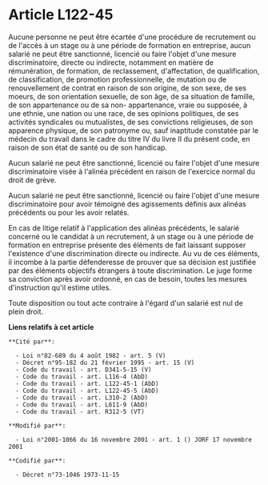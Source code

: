 # Article L122-45

Aucune personne ne peut être écartée d'une procédure de recrutement ou de l'accès à un stage ou à une période de formation en
entreprise, aucun salarié ne peut être sanctionné, licencié ou faire l'objet d'une mesure discriminatoire, directe ou
indirecte, notamment en matière de rémunération, de formation, de reclassement, d'affectation, de qualification, de
classification, de promotion professionnelle, de mutation ou de renouvellement de contrat en raison de son origine, de son
sexe, de ses moeurs, de son orientation sexuelle, de son âge, de sa situation de famille, de son appartenance ou de sa non-
appartenance, vraie ou supposée, à une ethnie, une nation ou une race, de ses opinions politiques, de ses activités
syndicales ou mutualistes, de ses convictions religieuses, de son apparence physique, de son patronyme ou, sauf inaptitude
constatée par le médecin du travail dans le cadre du titre IV du livre II du présent code, en raison de son état de santé ou
de son handicap.

Aucun salarié ne peut être sanctionné, licencié ou faire l'objet d'une mesure discriminatoire visée à l'alinéa précédent en
raison de l'exercice normal du droit de grève.

Aucun salarié ne peut être sanctionné, licencié ou faire l'objet d'une mesure discriminatoire pour avoir témoigné des
agissements définis aux alinéas précédents ou pour les avoir relatés.

En cas de litige relatif à l'application des alinéas précédents, le salarié concerné ou le candidat à un recrutement, à un
stage ou à une période de formation en entreprise présente des éléments de fait laissant supposer l'existence d'une
discrimination directe ou indirecte. Au vu de ces éléments, il incombe à la partie défenderesse de prouver que sa décision
est justifiée par des éléments objectifs étrangers à toute discrimination. Le juge forme sa conviction après avoir ordonné,
en cas de besoin, toutes les mesures d'instruction qu'il estime utiles.

Toute disposition ou tout acte contraire à l'égard d'un salarié est nul de plein droit.

**Liens relatifs à cet article**

	**Cité par**:

	  - Loi n°82-689 du 4 août 1982 - art. 5 (V)
	  - Décret n°95-182 du 21 février 1995 - art. 15 (V)
	  - Code du travail - art. D341-5-15 (V)
	  - Code du travail - art. L116-4 (AbD)
	  - Code du travail - art. L122-45-1 (AbD)
	  - Code du travail - art. L122-45-5 (AbD)
	  - Code du travail - art. L310-2 (AbD)
	  - Code du travail - art. L611-9 (AbD)
	  - Code du travail - art. R312-5 (VT)

	**Modifié par**:

	  - Loi n°2001-1066 du 16 novembre 2001 - art. 1 () JORF 17 novembre 2001

	**Codifié par**:

	  - Décret n°73-1046 1973-11-15
